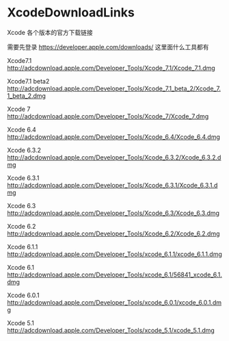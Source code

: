 # XcodeDownloadLinks
Xcode 各个版本的官方下载链接

需要先登录 https://developer.apple.com/downloads/ 这里面什么工具都有

Xcode7.1  http://adcdownload.apple.com/Developer_Tools/Xcode_7.1/Xcode_7.1.dmg

Xcode7.1 beta2 http://adcdownload.apple.com/Developer_Tools/Xcode_7.1_beta_2/Xcode_7.1_beta_2.dmg

Xcode 7      http://adcdownload.apple.com/Developer_Tools/Xcode_7/Xcode_7.dmg

Xcode 6.4    http://adcdownload.apple.com/Developer_Tools/Xcode_6.4/Xcode_6.4.dmg

Xcode 6.3.2  http://adcdownload.apple.com/Developer_Tools/Xcode_6.3.2/Xcode_6.3.2.dmg

Xcode 6.3.1  http://adcdownload.apple.com/Developer_Tools/Xcode_6.3.1/Xcode_6.3.1.dmg

Xcode 6.3    http://adcdownload.apple.com/Developer_Tools/Xcode_6.3/Xcode_6.3.dmg

Xcode 6.2    http://adcdownload.apple.com/Developer_Tools/Xcode_6.2/Xcode_6.2.dmg

Xcode 6.1.1  http://adcdownload.apple.com/Developer_Tools/xcode_6.1.1/xcode_6.1.1.dmg

Xcode 6.1    http://adcdownload.apple.com/Developer_Tools/xcode_6.1/56841_xcode_6.1.dmg

Xcode 6.0.1  http://adcdownload.apple.com/Developer_Tools/xcode_6.0.1/xcode_6.0.1.dmg

Xcode 5.1    http://adcdownload.apple.com/Developer_Tools/xcode_5.1/xcode_5.1.dmg
